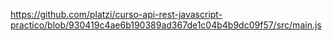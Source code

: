 https://github.com/platzi/curso-api-rest-javascript-practico/blob/930419c4ae6b190389ad367de1c04b4b9dc09f57/src/main.js
